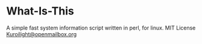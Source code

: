 What-Is-This
============

A simple fast system information script written in perl, for linux.
MIT License
Kuroilight@openmailbox.org
